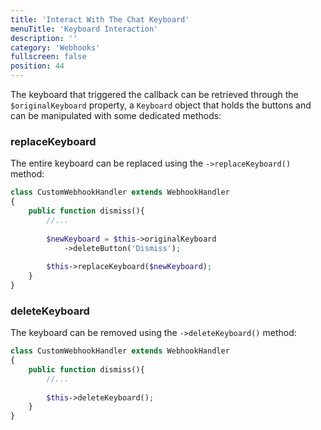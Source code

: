 ```yaml
---
title: 'Interact With The Chat Keyboard'
menuTitle: 'Keyboard Interaction'
description: ''
category: 'Webhooks'
fullscreen: false 
position: 44
---
```



The keyboard that triggered the callback can be retrieved through the `$originalKeyboard` property, a `Keyboard` object that holds the buttons and can be manipulated with some dedicated methods:

### replaceKeyboard

The entire keyboard can be replaced using the `->replaceKeyboard()` method:

```php
class CustomWebhookHandler extends WebhookHandler
{
    public function dismiss(){
        //...
        
        $newKeyboard = $this->originalKeyboard
            ->deleteButton('Dismiss'); 
        
        $this->replaceKeyboard($newKeyboard);
    }
}
```

### deleteKeyboard

The keyboard can be removed using the `->deleteKeyboard()` method:

```php
class CustomWebhookHandler extends WebhookHandler
{
    public function dismiss(){
        //...
        
        $this->deleteKeyboard();
    }
}
```
